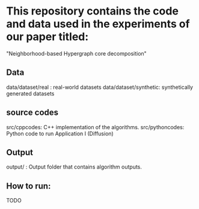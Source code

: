 # This repository contains the code and data used in the experiments of our paper titled:
"Neighborhood-based Hypergraph core decomposition"
## Data
data/dataset/real : real-world datasets
data/dataset/synthetic: synthetically generated datasets

## source codes
src/cppcodes: C++ implementation of the algorithms.
src/pythoncodes: Python code to run Application I (Diffusion)

## Output
output/ : Output folder that contains algorithm outputs.

## How to run:
TODO
